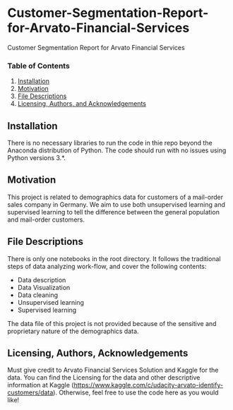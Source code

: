 # Customer-Segmentation-Report-for-Arvato-Financial-Services
Customer Segmentation Report for Arvato Financial Services

### Table of Contents
1. [Installation](#installation)
2. [Motivation](#motivation)
3. [File Descriptions](#files)
4. [Licensing, Authors, and Acknowledgements](#licensing)


## Installation <a name="installation"></a>

There is no necessary libraries to run the code in thie repo beyond the Anaconda distribution of Python.  The code should run with no issues using Python versions 3.*.


## Motivation

This project is related to demographics data for customers of a mail-order sales company in Germany. We aim to use both unsupervised learning and supervised learning to tell the difference between the general population and mail-order customers. 

## File Descriptions <a name="files"></a>

There is only one notebooks in the root directory. It follows the traditional steps of data analyzing work-flow, and cover the following contents:
- Data description
- Data Visualization
- Data cleaning
- Unsupervised learning
- Supervised learning

The data file of this project is not provided because of the sensitive and proprietary nature of the demographics data.


## Licensing, Authors, Acknowledgements<a name="licensing"></a>

Must give credit to Arvato Financial Services Solution and Kaggle for the data.  You can find the Licensing for the data and other descriptive information at Kaggle (https://www.kaggle.com/c/udacity-arvato-identify-customers/data). Otherwise, feel free to use the code here as you would like! 

